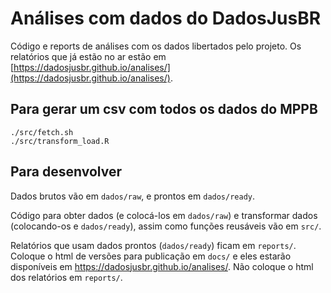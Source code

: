 # Análises com dados do DadosJusBR

Código e reports de análises com os dados libertados pelo projeto. Os relatórios que já estão no ar estão em [https://dadosjusbr.github.io/analises/](https://dadosjusbr.github.io/analises/).

## Para gerar um csv com todos os dados do MPPB

```
./src/fetch.sh
./src/transform_load.R
```

## Para desenvolver

Dados brutos vão em `dados/raw`, e prontos em `dados/ready`. 

Código para obter dados (e colocá-los em `dados/raw`) e transformar dados (colocando-os e `dados/ready`), assim como funções reusáveis vão em `src/`. 

Relatórios que usam dados prontos (`dados/ready`) ficam em `reports/`. Coloque o html de versões para publicação em `docs/` e eles estarão disponíveis em https://dadosjusbr.github.io/analises/. Não coloque o html dos relatórios em `reports/`. 
